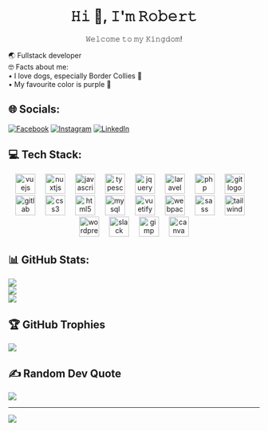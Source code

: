 <h1 align="center">𝙷𝚒 👋, 𝙸'𝚖 𝚁𝚘𝚋𝚎𝚛𝚝</h1>
<p align="center">𝚆𝚎𝚕𝚌𝚘𝚖𝚎 𝚝𝚘 𝚖𝚢 𝙺𝚒𝚗𝚐𝚍𝚘𝚖!</p>
🌏 Fullstack developer<br>🤓 Facts about me: <br>• I love dogs, especially Border Collies 🦮<br>• My favourite color is purple 💜

## 🌐 Socials:
[![Facebook](https://img.shields.io/badge/Facebook-%231877F2.svg?logo=Facebook&logoColor=white)](https://m.facebook.com/profile.php?id=100008614810091) 
[![Instagram](https://img.shields.io/badge/Instagram-%23E4405F.svg?logo=Instagram&logoColor=white)](https://instagram.com/_jusstuss_)
[![LinkedIn](https://img.shields.io/badge/LinkedIn-%230077B5.svg?logo=linkedin&logoColor=white)](https://www.linkedin.com/in/robert-juszczyński/)

## 💻 Tech Stack:

<div align="center">
  <img src="https://cdn.jsdelivr.net/gh/devicons/devicon/icons/vuejs/vuejs-original.svg" height="40" alt="vuejs logo"  />
  <img width="12" />
  <img src="https://cdn.jsdelivr.net/gh/devicons/devicon/icons/nuxtjs/nuxtjs-original.svg" height="40" alt="nuxtjs logo"  />
  <img width="12" />
  <img src="https://cdn.jsdelivr.net/gh/devicons/devicon/icons/javascript/javascript-original.svg" height="40" alt="javascript logo"  />
  <img width="12" />
  <img src="https://cdn.jsdelivr.net/gh/devicons/devicon/icons/typescript/typescript-original.svg" height="40" alt="typescript logo"  />
  <img width="12" />
  <img src="https://cdn.jsdelivr.net/gh/devicons/devicon/icons/jquery/jquery-original.svg" height="40" alt="jquery logo"  />
  <img width="12" />
  <img src="https://cdn.simpleicons.org/laravel/FF2D20" height="40" alt="laravel logo"  />
  <img width="12" />
  <img src="https://skillicons.dev/icons?i=php" height="40" alt="php logo"  />
  <img width="12" />
  <img src="https://cdn.jsdelivr.net/gh/devicons/devicon/icons/git/git-original.svg" height="40" alt="git logo"  />
  <img width="12" />
  <img src="https://cdn.jsdelivr.net/gh/devicons/devicon/icons/gitlab/gitlab-original.svg" height="40" alt="gitlab logo"  />
  <img width="12" />
  <img src="https://cdn.jsdelivr.net/gh/devicons/devicon/icons/css3/css3-original.svg" height="40" alt="css3 logo"  />
  <img width="12" />
  <img src="https://cdn.jsdelivr.net/gh/devicons/devicon/icons/html5/html5-original.svg" height="40" alt="html5 logo"  />
  <img width="12" />
  <img src="https://cdn.jsdelivr.net/gh/devicons/devicon/icons/mysql/mysql-original.svg" height="40" alt="mysql logo"  />
  <img width="12" />
  <img src="https://cdn.jsdelivr.net/gh/devicons/devicon/icons/vuetify/vuetify-original.svg" height="40" alt="vuetify logo"  />
  <img width="12" />
  <img src="https://cdn.jsdelivr.net/gh/devicons/devicon/icons/webpack/webpack-original.svg" height="40" alt="webpack logo"  />
  <img width="12" />
  <img src="https://cdn.jsdelivr.net/gh/devicons/devicon/icons/sass/sass-original.svg" height="40" alt="sass logo"  />
  <img width="12" />
  <img src="https://cdn.simpleicons.org/tailwindcss/06B6D4" height="40" alt="tailwindcss logo"  />
  <img width="12" />
  <img src="https://cdn.jsdelivr.net/gh/devicons/devicon/icons/wordpress/wordpress-original.svg" height="40" alt="wordpress logo"  />
  <img width="12" />
  <img src="https://cdn.jsdelivr.net/gh/devicons/devicon/icons/slack/slack-original.svg" height="40" alt="slack logo"  />
  <img width="12" />
  <img src="https://cdn.jsdelivr.net/gh/devicons/devicon/icons/gimp/gimp-original.svg" height="40" alt="gimp logo"  />
  <img width="12" />
  <img src="https://cdn.jsdelivr.net/gh/devicons/devicon/icons/canva/canva-original.svg" height="40" alt="canva logo"  />
</div>



## 📊 GitHub Stats:
![](https://github-readme-stats.vercel.app/api?username=robertjuszczynski&theme=midnight-purple&hide_border=false&include_all_commits=false&count_private=false)<br/>
![](https://github-readme-streak-stats.herokuapp.com/?user=robertjuszczynski&theme=midnight-purple&hide_border=false)<br/>
![](https://github-readme-stats.vercel.app/api/top-langs/?username=robertjuszczynski&theme=midnight-purple&hide_border=false&include_all_commits=false&count_private=false&layout=compact)

## 🏆 GitHub Trophies
![](https://github-profile-trophy.vercel.app/?username=robertjuszczynski&theme=radical&no-frame=true&no-bg=true&margin-w=4)

## ✍️ Random Dev Quote
![](https://quotes-github-readme.vercel.app/api?type=vertical&theme=radical)

---

  
[![](https://visitcount.itsvg.in/api?id=robertjuszczynski&icon=6&color=11)](https://visitcount.itsvg.in)

<!-- Proudly created with GPRM ( https://gprm.itsvg.in ) -->

